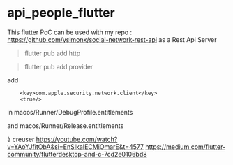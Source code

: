 # api_people_flutter

This flutter PoC can be used with my repo : https://github.com/ysimonx/social-network-rest-api as a Rest Api Server

> flutter pub add http


> flutter pub add provider

add
```
	<key>com.apple.security.network.client</key>
	<true/>
```

in macos/Runner/DebugProfile.entitlements

and macos/Runner/Release.entitlements



à creuser
https://youtube.com/watch?v=YAoYJfitObA&si=EnSIkaIECMiOmarE&t=4577
https://medium.com/flutter-community/flutterdesktop-and-c-7cd2e0106bd8
